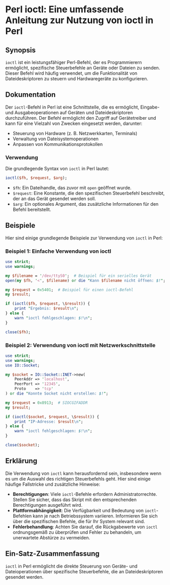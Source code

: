<!--
Meta Description: # Perl ioctl: Eine umfassende Anleitung zur Nutzung von ioctl in Perl ## Synopsis `ioctl` ist ein leistungsfähiger Perl-Befehl, der es Programmierern ...
Meta Keywords: ioctl, von, die, perl, und
-->

# Perl ioctl: Eine umfassende Anleitung zur Nutzung von ioctl in Perl

## Synopsis
`ioctl` ist ein leistungsfähiger Perl-Befehl, der es Programmierern ermöglicht, spezifische Steuerbefehle an Geräte oder Dateien zu senden. Dieser Befehl wird häufig verwendet, um die Funktionalität von Dateideskriptoren zu steuern und Hardwaregeräte zu konfigurieren.

## Dokumentation
Der `ioctl`-Befehl in Perl ist eine Schnittstelle, die es ermöglicht, Eingabe- und Ausgabeoperationen auf Geräten und Dateideskriptoren durchzuführen. Der Befehl ermöglicht den Zugriff auf Gerätetreiber und kann für eine Vielzahl von Zwecken eingesetzt werden, darunter:

- Steuerung von Hardware (z. B. Netzwerkkarten, Terminals)
- Verwaltung von Dateisystemoperationen
- Anpassen von Kommunikationsprotokollen

### Verwendung
Die grundlegende Syntax von `ioctl` in Perl lautet:

```perl
ioctl($fh, $request, $arg);
```

- `$fh`: Ein Dateihandle, das zuvor mit `open` geöffnet wurde.
- `$request`: Eine Konstante, die den spezifischen Steuerbefehl beschreibt, der an das Gerät gesendet werden soll.
- `$arg`: Ein optionales Argument, das zusätzliche Informationen für den Befehl bereitstellt.

## Beispiele
Hier sind einige grundlegende Beispiele zur Verwendung von `ioctl` in Perl:

### Beispiel 1: Einfache Verwendung von ioctl
```perl
use strict;
use warnings;

my $filename = '/dev/ttyS0';  # Beispiel für ein serielles Gerät
open(my $fh, '<', $filename) or die "Kann $filename nicht öffnen: $!";

my $request = 0x5401;  # Beispiel für einen ioctl-Befehl
my $result;

if (ioctl($fh, $request, \$result)) {
    print "Ergebnis: $result\n";
} else {
    warn "ioctl fehlgeschlagen: $!\n";
}

close($fh);
```

### Beispiel 2: Verwendung von ioctl mit Netzwerkschnittstelle
```perl
use strict;
use warnings;
use IO::Socket;

my $socket = IO::Socket::INET->new(
    PeerAddr => 'localhost',
    PeerPort => '12345',
    Proto    => 'tcp'
) or die "Konnte Socket nicht erstellen: $!";

my $request = 0x8913;  # SIOCGIFADDR
my $result;

if (ioctl($socket, $request, \$result)) {
    print "IP-Adresse: $result\n";
} else {
    warn "ioctl fehlgeschlagen: $!\n";
}

close($socket);
```

## Erklärung
Die Verwendung von `ioctl` kann herausfordernd sein, insbesondere wenn es um die Auswahl des richtigen Steuerbefehls geht. Hier sind einige häufige Fallstricke und zusätzliche Hinweise:

- **Berechtigungen**: Viele `ioctl`-Befehle erfordern Administratorrechte. Stellen Sie sicher, dass das Skript mit den entsprechenden Berechtigungen ausgeführt wird.
- **Plattformabhängigkeit**: Die Verfügbarkeit und Bedeutung von `ioctl`-Befehlen kann je nach Betriebssystem variieren. Informieren Sie sich über die spezifischen Befehle, die für Ihr System relevant sind.
- **Fehlerbehandlung**: Achten Sie darauf, die Rückgabewerte von `ioctl` ordnungsgemäß zu überprüfen und Fehler zu behandeln, um unerwartete Abstürze zu vermeiden.

## Ein-Satz-Zusammenfassung
`ioctl` in Perl ermöglicht die direkte Steuerung von Geräte- und Dateioperationen über spezifische Steuerbefehle, die an Dateideskriptoren gesendet werden.
